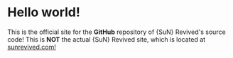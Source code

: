 # Hello world!
This is the official site for the **GitHub** repository of {SuN} Revived's source code!
This is **NOT** the actual {SuN} Revived site, which is located at [sunrevived.com!](sunrevived.com)
